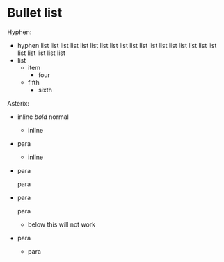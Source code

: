 Bullet list
===========

Hyphen:

-   hyphen list list list list list list list list list list list list list list list list list list list list list list list
-   list
    -   item
        -   four
    -   fifth
        -   sixth

Asterix:

*   inline *bold* normal
    -   inline
*   para

    -   inline
*   para

    para

*   para

    para
    -   below this will not work
*   para

    -   para
